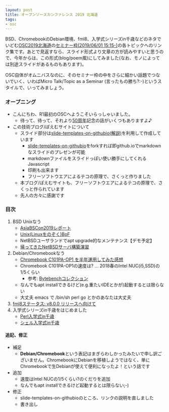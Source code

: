 ```yaml
---
layout: post
title: オープンソースカンファレンス 2019 北海道
tags:
- osc
---
```


BSD、ChromebookのDebian環境、fml8、入学式シリーズin千歳などのネタでいどむ[OSC2019北海道](https://ospn.jp/osc2019-do/)の[セミナー枠(2019/06/01 15:15-)](https://www.ospn.jp/osc2019-do/modules/eguide/event.php?eid=50)の各トピックへのリンク集です。あとで見返すなら、スライド形式より文章の方が読みやすいと思うので、今年からは、この形式(blog/poem風)にしてみました(なお、モノによっては別途スライドがあるものもあります)。

OSC自体がオムニバスなのに、そのセミナー枠の中をさらに細かい話題でつないでいく、いわばMicro Talk/Topic as a Seminar (言ったもの勝ち?:-)というスタイルで、いってみましょう。


### オープニング

- こんにちわ、R1最初のOSCへようこそいらっしゃいました。
    - 待って、待って、それより[50周年](https://technotes.fml.org/items/50th-anniversary)記念の話がいくつもありますよ♪
- この技術ブログ/ぽえむサイトについて
    - スライド部分は[slide-templates-on-githubio](https://github.com/fmlorg/slide-templates-on-githubio)[(解説)](https://technotes.fml.org/items/github-io-template)を利用して作成しています
        - [slide-templates-on-githubio](https://github.com/fmlorg/slide-templates-on-githubio)をforkすれば即github.ioでmarkdownなスライドのプレゼンが可能
        - markdownファイルをスライドっぽい使い勝手にしてくれるJavascript
        - 印刷も出来ます
        - フリーソフトウエアによるテコの原理で、さくっと作りました
    - 本ブログ/ぽえむサイトも、フリーソフトウエアによるテコの原理で、さくっと作られています
    - 先人の方々に感謝です


### 目次

1. BSD Unixなう
    - [AsiaBSCon2019レポート](https://technotes.fml.org/items/asiabsdcon2019-report)
    - [Unix(Linuxをのぞく)BoF](https://mtug.connpass.com/event/128935/)
    - NetBSDユーザランドでapt upgrade的なメンテナンス【デモ予定】
    - [帰ってきたNetBSDサーバ構築演習](https://technotes.fml.org/items/netbsd-install-exercise-2019-tmp)
1. Debian/Chromebookなう
    - [Chromebook C101PA-OP1 を半年運用してみた感想](https://technotes.fml.org/items/chromebook-C101PA-OP1)
    - Chromebook C101PA-OP1の速度は? ... 2018春のIntel NUC(i5,SSD)の1/5くらい
        - 参考: [Bytebenchコレクション](https://technotes.fml.org/items/unixbench)
    - なんでもapt installできるけど(e.g.重たいIDEとかが)起動するとは限らない
    - 大丈夫 emacs で /bin/sh perl go とかのあなたは大丈夫
1. [fml8ステータス: v8.0.0 リリースへ向けて](https://technotes.fml.org/items/fml8-status)
1. 入学式シリーズin千歳をはじめました
    - [Perl入学式in千歳](https://technotes.fml.org/items/perl-entrance-chitose)
    - [シェル入学式in千歳](https://technotes.fml.org/items/shell-entrance-chitose)


#### 追記、修正

- 補足
    - **Debian/Chromebook**という表記はまぎらわしかったみたいで申し訳ございません。ChromebookにDebianを移植しようではなく、単にChromebookで生Debianが使えて便利になったよ！という話です
- 追加
    - 速度はIntel NUCの1/5くらい?のくだりを追加
    - なんでもapt installできるけど起動するとは限らない;-)
- 修正
    - slide-templates-on-githubioのところ、リンクの説明を直しました
    - 書き出し
